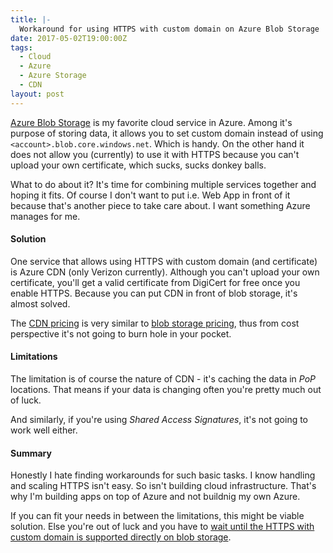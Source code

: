 ```yaml
---
title: |-
  Workaround for using HTTPS with custom domain on Azure Blob Storage
date: 2017-05-02T19:00:00Z
tags:
  - Cloud
  - Azure
  - Azure Storage
  - CDN
layout: post
---
```

[Azure Blob Storage][4] is my favorite cloud service in Azure. Among it's purpose of storing data, it allows you to set custom domain instead of using `<account>.blob.core.windows.net`. Which is handy. On the other hand it does not allow you (currently) to use it with HTTPS because you can't upload your own certificate, which sucks, sucks donkey balls.

<!-- excerpt -->

What to do about it? It's time for combining multiple services together and hoping it fits. Of course I don't want to put i.e. Web App in front of it because that's another piece to take care about. I want something Azure manages for me. 

#### Solution

One service that allows using HTTPS with custom domain (and certificate) is Azure CDN (only Verizon currently). Although you can't upload your own certificate, you'll get a valid certificate from DigiCert for free once you enable HTTPS. Because you can put CDN in front of blob storage, it's almost solved.

The [CDN pricing][2] is very similar to [blob storage pricing][1], thus from cost perspective it's not going to burn hole in your pocket.

#### Limitations

The limitation is of course the nature of CDN - it's caching the data in _PoP_ locations. That means if your data is changing often you're pretty much out of luck.

And similarly, if you're using _Shared Access Signatures_, it's not going to work well either.

#### Summary

Honestly I hate finding workarounds for such basic tasks. I know handling and scaling HTTPS isn't easy. So isn't building cloud infrastructure. That's why I'm building apps on top of Azure and not buildnig my own Azure.

If you can fit your needs in between the limitations, this might be viable solution. Else you're out of luck and you have to [wait until the HTTPS with custom domain is supported directly on blob storage][3].

[1]: https://azure.microsoft.com/en-us/pricing/details/storage/blobs/
[2]: https://azure.microsoft.com/en-us/pricing/details/cdn/
[3]: https://feedback.azure.com/forums/217298-storage/suggestions/3007732-make-it-possible-to-use-ssl-on-blob-storage-using
[4]: https://azure.microsoft.com/en-us/services/storage/blobs/